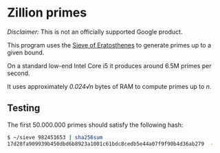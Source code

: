 # Zillion primes

*Disclaimer:* This is not an officially supported Google product.

This program uses the [Sieve of
Eratosthenes](https://en.wikipedia.org/wiki/Sieve_of_Eratosthenes) to generate
primes up to a given bound.

On a standard low-end Intel Core i5 it produces around 6.5M primes per second.

It uses approximately _0.024√n_ bytes of RAM to compute primes up to _n._

## Testing

The first 50.000.000 primes should satisfy the following hash:

```sh
$ ~/sieve 982451653 | sha256sum
17d28fa909939b450dbd6b8923a1001c61bdc8cedb5e44a07f9f90b4d36ab279  -
```
